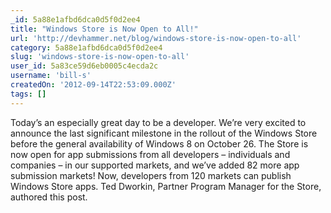 ```yaml
---
_id: 5a88e1afbd6dca0d5f0d2ee4
title: "Windows Store is Now Open to All!"
url: 'http://devhammer.net/blog/windows-store-is-now-open-to-all'
category: 5a88e1afbd6dca0d5f0d2ee4
slug: 'windows-store-is-now-open-to-all'
user_id: 5a83ce59d6eb0005c4ecda2c
username: 'bill-s'
createdOn: '2012-09-14T22:53:09.000Z'
tags: []
---
```


Today’s an especially great day to be a developer. We’re very excited to announce the last significant milestone in the rollout of the Windows Store before the general availability of Windows 8 on October 26. The Store is now open for app submissions from all developers – individuals and companies – in our supported markets, and we’ve added 82 more app submission markets! Now, developers from 120 markets can publish Windows Store apps. Ted Dworkin, Partner Program Manager for the Store, authored this post.
